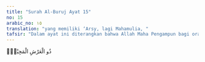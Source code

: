 ```yaml
---
title: "Surah Al-Buruj Ayat 15"
no: 15
arabic_no: ١٥
translation: "yang memiliki ‘Arsy, lagi Mahamulia, "
tafsir: "Dalam ayat ini diterangkan bahwa Allah Maha Pengampun bagi orang-orang yang kembali kepada-Nya dengan bertobat, Maha Pengasih bagi mereka yang sungguh-sungguh dan dengan ikhlas mencintai-Nya. Allah juga mempunyai kekuasaan yang mesti berlaku, perintah-Nya tidak dapat dibantah, dan Ia berbuat apa yang Ia kehendaki. Apabila Allah menghendaki kebinasaan bagi mereka yang ingkar dan durhaka, tidak ada suatu kekuasaan pun yang dapat menghalangi-Nya."
---
```

ذُو الْعَرْشِ الْمَجِيْدُۙ 